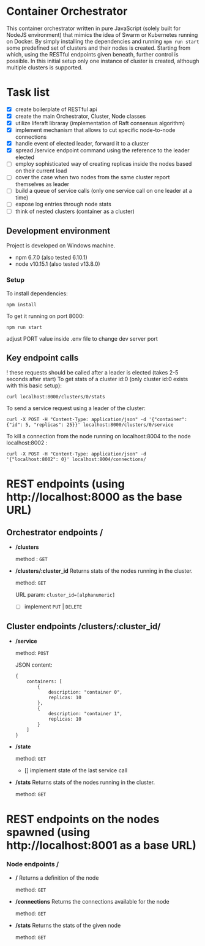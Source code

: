 # Container Orchestrator

This container orchestrator written in pure JavaScript (solely built for NodeJS environment) that mimics the idea of Swarm or Kubernetes running on Docker. By simply installing the dependencies and running `npm run start` some predefined set of clusters and their nodes is created. Starting from which, using the RESTful endpoints given beneath, further control is possible. In this initial setup only one instance of cluster is created, although multiple clusters is supported.

# Task list
- [x] create boilerplate of RESTful api
- [x] create the main Orchestrator, Cluster, Node classes
- [x] utilize liferaft libraray (implementation of Raft consensus algorithm)
- [x] implement mechanism that allows to cut specific node-to-node connections
- [x] handle event of elected leader, forward it to a cluster
- [x] spread /service endpoint command using the reference to the leader elected
- [ ] employ sophisticated way of creating replicas inside the nodes based on their current load
- [ ] cover the case when two nodes from the same cluster report themselves as leader
- [ ] build a queue of service calls (only one service call on one leader at a time)
- [ ] expose log entries through node stats
- [ ] think of nested clusters (container as a cluster)

## Development environment

Project is developed on Windows machine.
* npm 6.7.0 (also tested 6.10.1)
* node v10.15.1 (also tested v13.8.0)

### Setup

To install dependencies:
```
npm install
```
To get it running on port 8000:
```
npm run start
```
adjust PORT value inside .env file to change dev server port

## Key endpoint calls
! these requests should be called after a leader is elected (takes 2-5 seconds after start)
To get stats of a cluster id:0 (only cluster id:0 exists with this basic setup):
```
curl localhost:8000/clusters/0/stats
```
To send a service request using a leader of the cluster:
```
curl -X POST -H "Content-Type: application/json" -d '{"container": {"id": 5, "replicas": 25}}' localhost:8000/clusters/0/service
```
To kill a connection from the node running on localhost:8004 to the node localhost:8002 :
```
curl -X POST -H "Content-Type: application/json" -d '{"localhost:8002": 0}' localhost:8004/connections/
```

# REST endpoints (using http://localhost:8000 as the base URL)
## Orchestrator endpoints **/**
* **/clusters**

    method : `GET`
* **/clusters/:cluster_id**
    Returns stats of the nodes running in the cluster.

    method: `GET`

    URL param: `cluster_id=[alphanumeric]`

    - [ ] implement `PUT` | `DELETE`

## Cluster endpoints **/clusters/:cluster_id/**
* **/service**

    method: `POST`

    JSON content:

    ```
    {
        containers: [
            {
                description: "container 0",
                replicas: 10
            },
            {
                description: "container 1",
                replicas: 10
            }
        ]
    }
    ```
* **/state**

    method: `GET`

    - [] implement state of the last service call

* **/stats**
    Returns stats of the nodes running in the cluster.

    method: `GET`


# REST endpoints on the nodes spawned (using http://localhost:8001 as a base URL)
### Node endpoints **/**
* **/**
    Returns a definition of the node

    method: `GET`

* **/connections**
    Returns the connections available for the node

    method: `GET`

* **/stats**
    Returns the stats of the given node

    method: `GET`